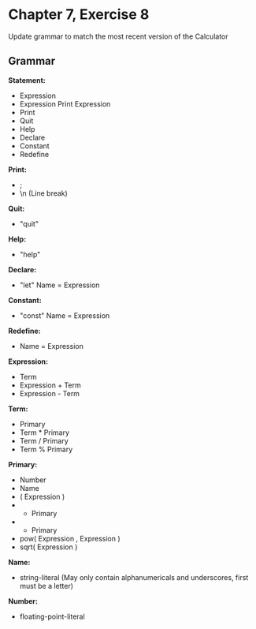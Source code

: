 # Chapter 7, Exercise 8
Update grammar to match the most recent version of the Calculator

## Grammar
__Statement:__
 * Expression
 * Expression Print Expression
 * Print
 * Quit
 * Help
 * Declare
 * Constant
 * Redefine

__Print:__
 * ;
 * \n (Line break) 

__Quit:__
* "quit"

__Help:__
* "help"

__Declare:__
* "let" Name = Expression

__Constant:__
* "const" Name = Expression

__Redefine:__
* Name = Expression

__Expression:__
* Term
* Expression + Term
* Expression - Term

__Term:__
* Primary
* Term * Primary
* Term / Primary
* Term % Primary

__Primary:__
* Number
* Name
* ( Expression )
* + Primary
* - Primary
* pow( Expression , Expression )
* sqrt( Expression )

__Name:__
* string-literal
  (May only contain alphanumericals and underscores, first must be a letter)

__Number:__
* floating-point-literal
